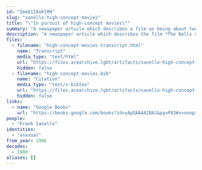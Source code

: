 ```yaml
---
id: "ImeEIIAxKlM9"
slug: "sanello-high-concept-movies"
title: "\"In pursuit of high-concept movies\""
summary: "A newspaper article which describes a film as being about two asexual characters"
description: "A newspaper article which describes the film *The Bells of St. Mary's* as being about two asexual characters"
files:
  - filename: "high-concept-movies-transcript.html"
    name: "Transcript"
    media_type: "text/html"
    url: "https://files.acearchive.lgbt/artifacts/sanello-high-concept-movies/high-concept-movies-transcript.html"
    hidden: false
  - filename: "high-concept-movies.bib"
    name: "Citation"
    media_type: "text/x-bibtex"
    url: "https://files.acearchive.lgbt/artifacts/sanello-high-concept-movies/high-concept-movies.bib"
    hidden: false
links:
  - name: "Google Books"
    url: "https://books.google.com/books?id=yApQAAAAIBAJ&pg=PA3#v=onepage&q&f=false"
people:
  - "Frank Sanello"
identities:
  - "asexual"
from_year: 1986
decades:
  - 1980
aliases: []
---
```

